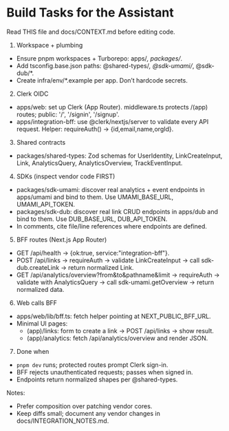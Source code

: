 # Build Tasks for the Assistant

Read THIS file and docs/CONTEXT.md before editing code.

1) Workspace + plumbing
- Ensure pnpm workspaces + Turborepo: apps/*, packages/*.
- Add tsconfig.base.json paths: @shared-types/*, @sdk-umami/*, @sdk-dub/*.
- Create infra/env/*.example per app. Don’t hardcode secrets.

2) Clerk OIDC
- apps/web: set up Clerk (App Router). middleware.ts protects /(app) routes; public: '/', '/signin', '/signup'.
- apps/integration-bff: use @clerk/nextjs/server to validate every API request. Helper: requireAuth() → {id,email,name,orgId}.

3) Shared contracts
- packages/shared-types: Zod schemas for UserIdentity, LinkCreateInput, Link, AnalyticsQuery, AnalyticsOverview, TrackEventInput.

4) SDKs (inspect vendor code FIRST)
- packages/sdk-umami: discover real analytics + event endpoints in apps/umami and bind to them. Use UMAMI_BASE_URL, UMAMI_API_TOKEN.
- packages/sdk-dub: discover real link CRUD endpoints in apps/dub and bind to them. Use DUB_BASE_URL, DUB_API_TOKEN.
- In comments, cite file/line references where endpoints are defined.

5) BFF routes (Next.js App Router)
- GET /api/health → {ok:true, service:"integration-bff"}.
- POST /api/links → requireAuth → validate LinkCreateInput → call sdk-dub.createLink → return normalized Link.
- GET /api/analytics/overview?from&to&pathname&limit → requireAuth → validate with AnalyticsQuery → call sdk-umami.getOverview → return normalized data.

6) Web calls BFF
- apps/web/lib/bff.ts: fetch helper pointing at NEXT_PUBLIC_BFF_URL.
- Minimal UI pages:
  - (app)/links: form to create a link → POST /api/links → show result.
  - (app)/analytics: fetch /api/analytics/overview and render JSON.

7) Done when
- `pnpm dev` runs; protected routes prompt Clerk sign-in.
- BFF rejects unauthenticated requests; passes when signed in.
- Endpoints return normalized shapes per @shared-types.

Notes:
- Prefer composition over patching vendor cores.
- Keep diffs small; document any vendor changes in docs/INTEGRATION_NOTES.md.
